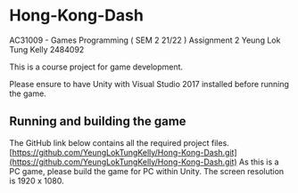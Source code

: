 # Hong-Kong-Dash
AC31009 - Games Programming ( SEM 2 21/22 ) Assignment 2 Yeung Lok Tung Kelly 2484092

This is a course project for game development.

Please ensure to have Unity with Visual Studio 2017 installed before running the game. 

## Running and building the game

The GitHub link below contains all the required project files.
[https://github.com/YeungLokTungKelly/Hong-Kong-Dash.git](https://github.com/YeungLokTungKelly/Hong-Kong-Dash.git)
As this is a PC game, please build the game for PC within Unity. The screen resolution is 1920 x 1080. 
